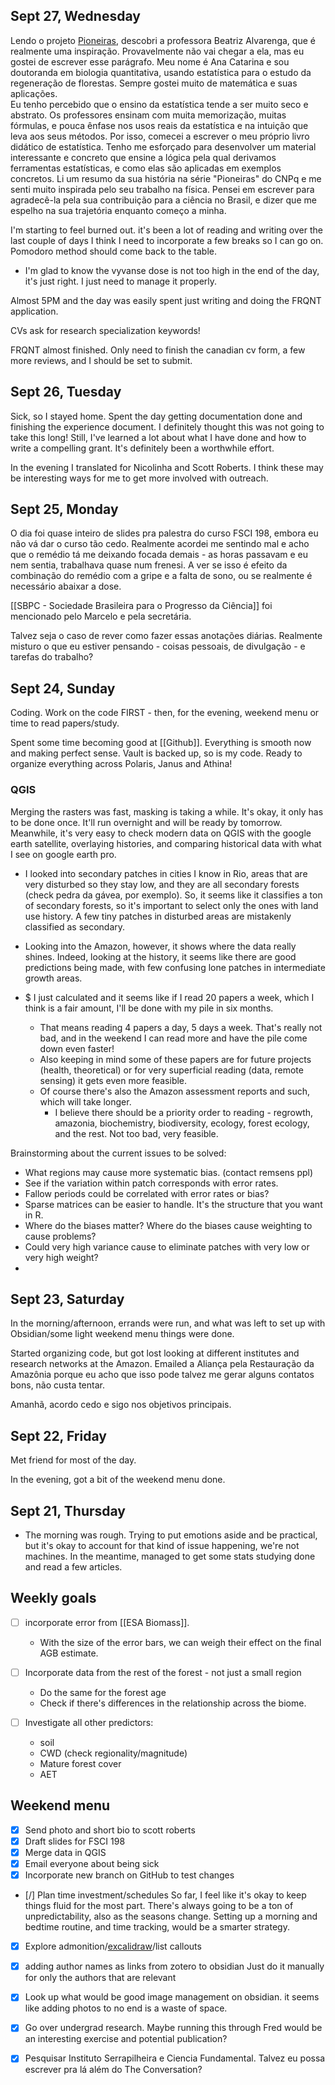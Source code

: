 
## Sept 27, Wednesday

Lendo o projeto [Pioneiras](https://www.gov.br/cnpq/pt-br/acesso-a-informacao/acoes-e-programas/programas/mulher-e-ciencia/pioneiras-da-ciencia-1/pioneiras-7a-edicao), descobri a professora Beatriz Alvarenga, que é realmente uma inspiração. Provavelmente não vai chegar a ela, mas eu gostei de escrever esse parágrafo.
Meu nome é Ana Catarina e sou doutoranda em biologia quantitativa, usando estatística para o estudo da regeneração de florestas. Sempre gostei muito de matemática e suas aplicações.  
Eu tenho percebido que o ensino da estatística tende a ser muito seco e abstrato. Os professores ensinam com muita memorização, muitas fórmulas, e pouca ênfase nos usos reais da estatística e na intuição que leva aos seus métodos.
Por isso, comecei a escrever o meu próprio livro didático de estatística. Tenho me esforçado para desenvolver um material interessante e concreto que ensine a lógica pela qual derivamos ferramentas estatísticas, e como elas são aplicadas em exemplos concretos.
Li um resumo da sua história na série "Pioneiras" do CNPq e me senti muito inspirada pelo seu trabalho na física. Pensei em escrever para agradecê-la pela sua contribuição para a ciência no Brasil, e dizer que me espelho na sua trajetória enquanto começo a minha.

I'm starting to feel burned out. it's been a lot of reading and writing over the last couple of days
I think I need to incorporate a few breaks so I can go on. Pomodoro method should come back to the table.
- I'm glad to know the vyvanse dose is not too high in the end of the day, it's just right. I just need to manage it properly.

Almost 5PM and the day was easily spent just writing and doing the FRQNT application.

CVs ask for research specialization keywords!

FRQNT almost finished. Only need to finish the canadian cv form, a few more reviews, and I should be set to submit.

## Sept 26, Tuesday

Sick, so I stayed home.
Spent the day getting documentation done and finishing the experience document. I definitely thought this was not going to take this long! Still, I've learned a lot about what I have done and how to write a compelling grant. It's definitely been a worthwhile effort.

In the evening I translated for Nicolinha and Scott Roberts. I think these may be interesting ways for me to get more involved with outreach.

## Sept 25, Monday

O dia foi quase inteiro de slides pra palestra do curso FSCI 198, embora eu não vá dar o curso tão cedo. Realmente acordei me sentindo mal e acho que o remédio tá me deixando focada demais - as horas passavam e eu nem sentia, trabalhava quase num frenesi. A ver se isso é efeito da combinação do remédio com a gripe e a falta de sono, ou se realmente é necessário abaixar a dose.

[[SBPC - Sociedade Brasileira para o Progresso da Ciência]] foi mencionado pelo Marcelo e pela secretária.

Talvez seja o caso de rever como fazer essas anotações diárias. Realmente misturo o que eu estiver pensando - coisas pessoais, de divulgação - e tarefas do trabalho?

## Sept 24, Sunday

Coding. Work on the code FIRST - then, for the evening, weekend menu or time to read papers/study.

Spent some time becoming good at [[Github]]. Everything is smooth now and making perfect sense. Vault is backed up, so is my code. Ready to organize everything across Polaris, Janus and Athina!

### QGIS
Merging the rasters was fast, masking is taking a while. It's okay, it only has to be done once. It'll run overnight and will be ready by tomorrow.
Meanwhile, it's very easy to check modern data on QGIS with the google earth satellite, overlaying histories, and comparing historical data with what I see on google earth pro.
- I looked into secondary patches in cities I know in Rio, areas that are very disturbed so they stay low, and they are all secondary forests (check pedra da gávea, por exemplo). So, it seems like it classifies a ton of secondary forests, so it's important to select only the ones with land use history. A few tiny patches in disturbed areas are mistakenly classified as secondary.
- Looking into the Amazon, however, it shows where the data really shines. Indeed, looking at the history, it seems like there are good predictions being made, with few confusing lone patches in intermediate growth areas.

- $ I just calculated and it seems like if I read 20 papers a week, which I think is a fair amount, I'll be done with my pile in six months.
	- That means reading 4 papers a day, 5 days a week. That's really not bad, and in the weekend I can read more and have the pile come down even faster!
	- Also keeping in mind some of these papers are for future projects (health, theoretical) or for very superficial reading (data, remote sensing) it gets even more feasible.
	- Of course there's also the Amazon assessment reports and such, which will take longer.
		- I believe there should be a priority order to reading - regrowth, amazonia, biochemistry, biodiversity, ecology, forest ecology, and the rest. Not too bad, very feasible.

Brainstorming about the current issues to be solved:
- What regions may cause more systematic bias. (contact remsens ppl)
- See if the variation within patch corresponds with error rates.
- Fallow periods could be correlated with error rates or bias?
- Sparse matrices can be easier to handle. It's the structure that you want in R.
- Where do the biases matter? Where do the biases cause weighting to cause problems?
- Could very high variance cause to eliminate patches with very low or very high weight?
- 


## Sept 23, Saturday

In the morning/afternoon, errands were run, and what was left to set up with Obsidian/some light weekend menu things were done.

Started organizing code, but got lost looking at different institutes and research networks at the Amazon. Emailed a Aliança pela Restauração da Amazônia porque eu acho que isso pode talvez me gerar alguns contatos bons, não custa tentar.

Amanhã, acordo cedo e sigo nos objetivos principais.

## Sept 22, Friday

Met friend for most of the day.

In the evening, got a bit of the weekend menu done.
## Sept 21, Thursday

- The morning was rough. Trying to put emotions aside and be practical, but it's okay to account for that kind of issue happening, we're not machines. In the meantime, managed to get some stats studying done and read a few articles.

## Weekly goals

- [ ] incorporate error from [[ESA Biomass]].
	- With the size of the error bars, we can weigh their effect on the final AGB estimate.

- [ ] Incorporate data from the rest of the forest - not just a small region
	- Do the same for the forest age
	- Check if there's differences in the relationship across the biome.

- [ ] Investigate all other predictors:
	- soil
	- CWD (check regionality/magnitude)
	- Mature forest cover
	- AET

## Weekend menu

- [x] Send photo and short bio to scott roberts
- [x] Draft slides for FSCI 198
- [x] Merge data in QGIS
- [x] Email everyone about being sick
- [x] Incorporate new branch on GitHub to test changes
- [/] Plan time investment/schedules
	So far, I feel like it's okay to keep things fluid for the most part. There's always going to be a ton of unpredictability, also as the seasons change. Setting up a morning and bedtime routine, and time tracking, would be a smarter strategy.
- [x] Explore admonition/[excalidraw](https://www.youtube.com/watch?v=nB4cOfn0xAs)/list callouts
- [x] adding author names as links from zotero to obsidian
		Just do it manually for only the authors that are relevant
- [x] Look up what would be good image management on obsidian. it seems like adding photos to no end is a waste of space.
- [x] Go over undergrad research. Maybe running this through Fred would be an interesting exercise and potential publication?
- [x] Pesquisar Instituto Serrapilheira e Ciencia Fundamental. Talvez eu possa escrever pra lá além do The Conversation?

